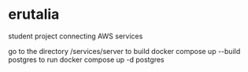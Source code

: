 # erutalia
student project connecting AWS services

go to the directory /services/server
to build 
docker compose up --build postgres
to run 
docker compose up -d postgres
